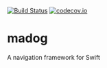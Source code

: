 [![Build Status](https://api.travis-ci.com/cerihughes/madog.png?branch=master)](https://www.travis-ci.com/cerihughes/madog/) [![codecov.io](https://codecov.io/gh/cerihughes/madog/branch/master/graphs/badge.svg)](https://codecov.io/gh/cerihughes/madog/branch/master)

# madog

A navigation framework for Swift
